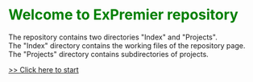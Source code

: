 <h1 style="color: green">Welcome to ExPremier repository</h1>
<p>The repository contains two directories "Index" and "Projects".<br>
The "Index" directory contains the working files of the repository page.<br>
The "Projects" directory contains subdirectories of projects.</p>

<a href="https://expremier.github.io/">>> Click here to start</a>
